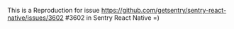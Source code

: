 This is a Reproduction for issue https://github.com/getsentry/sentry-react-native/issues/3602 #3602 in Sentry React Native
=)
